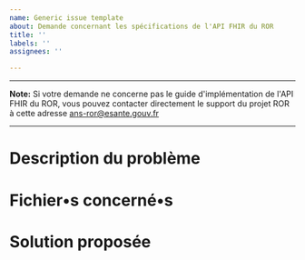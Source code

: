 ```yaml
---
name: Generic issue template
about: Demande concernant les spécifications de l'API FHIR du ROR
title: ''
labels: ''
assignees: ''

---
```


---
**Note:** Si votre demande ne concerne pas le guide d'implémentation de l'API FHIR du ROR, vous pouvez contacter directement le support du projet ROR à cette adresse
ans-ror@esante.gouv.fr

---

# Description du problème


# Fichier•s concerné•s


# Solution proposée
